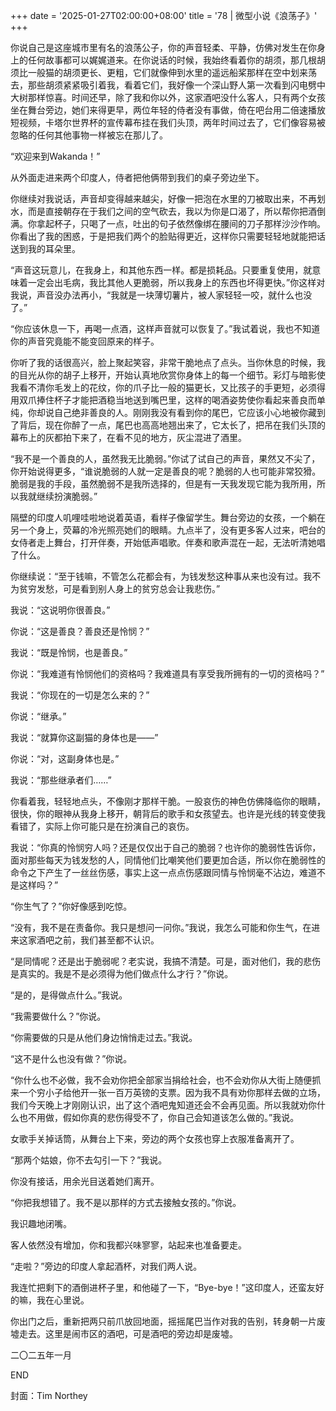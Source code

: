 +++
date = '2025-01-27T02:00:00+08:00'
title = '78 | 微型小说《浪荡子》'
+++

你说自己是这座城市里有名的浪荡公子，你的声音轻柔、平静，仿佛对发生在你身上的任何故事都可以娓娓道来。在你说话的时候，我始终看着你的胡须，那几根胡须比一般猫的胡须更长、更粗，它们就像伸到水里的遥远船桨那样在空中划来荡去，那些胡须紧紧吸引着我，看着它们，我好像一个深山野人第一次看到闪电劈中大树那样惊喜。时间还早，除了我和你以外，这家酒吧没什么客人，只有两个女孩坐在舞台旁边，她们来得更早，两位年轻的侍者没有事做，倚在吧台用二倍速播放短视频，卡塔尔世界杯的宣传幕布挂在我们头顶，两年时间过去了，它们像容易被忽略的任何其他事物一样被忘在那儿了。

“欢迎来到Wakanda！”

从外面走进来两个印度人，侍者把他俩带到我们的桌子旁边坐下。

你继续对我说话，声音却变得越来越尖，好像一把泡在水里的刀被取出来，不再划水，而是直接朝存在于我们之间的空气砍去，我以为你是口渴了，所以帮你把酒倒满。你拿起杯子，只喝了一点，吐出的句子依然像绑在腰间的刀子那样沙沙作响。你看出了我的困惑，于是把我们两个的脸贴得更近，这样你只需要轻轻地就能把话送到我的耳朵里。

“声音这玩意儿，在我身上，和其他东西一样。都是损耗品。只要重复使用，就意味着一定会出毛病，我比其他人更脆弱，所以我身上的东西也坏得更快。”你这样对我说，声音没办法再小，“我就是一块薄切薯片，被人家轻轻一咬，就什么也没了。”

“你应该休息一下，再喝一点酒，这样声音就可以恢复了。”我试着说，我也不知道你的声音究竟能不能变回原来的样子。

你听了我的话很高兴，脸上聚起笑容，非常干脆地点了点头。当你休息的时候，我的目光从你的胡子上移开，开始认真地欣赏你身体上的每一个细节。彩灯与暗影使我看不清你毛发上的花纹，你的爪子比一般的猫更长，又比孩子的手更短，必须得用双爪捧住杯子才能把酒稳当地送到嘴巴里，这样的喝酒姿势使你看起来善良而单纯，你却说自己绝非善良的人。刚刚我没有看到你的尾巴，它应该小心地被你藏到了背后，现在你醉了一点，尾巴也高高地翘出来了，它太长了，把吊在我们头顶的幕布上的灰都拍下来了，在看不见的地方，灰尘混进了酒里。

“我不是一个善良的人，虽然我无比脆弱。”你试了试自己的声音，果然又不尖了，你开始说得更多，“谁说脆弱的人就一定是善良的呢？脆弱的人也可能非常狡猾。脆弱是我的手段，虽然脆弱不是我所选择的，但是有一天我发现它能为我所用，所以我就继续扮演脆弱。”

隔壁的印度人叽哩哇啦地说着英语，看样子像留学生。舞台旁边的女孩，一个躺在另一个身上，荧幕的冷光照亮她们的眼睛。九点半了，没有更多客人过来，吧台的女侍者走上舞台，打开伴奏，开始低声唱歌。伴奏和歌声混在一起，无法听清她唱了什么。

你继续说：“至于钱嘛，不管怎么花都会有，为钱发愁这种事从来也没有过。我不为贫穷发愁，可是看到别人身上的贫穷总会让我悲伤。”

我说：“这说明你很善良。”

你说：“这是善良？善良还是怜悯？”

我说：“既是怜悯，也是善良。”

你说：“我难道有怜悯他们的资格吗？我难道具有享受我所拥有的一切的资格吗？”

我说：“你现在的一切是怎么来的？”

你说：“继承。”

我说：“就算你这副猫的身体也是——”

你说：“对，这副身体也是。”

我说：“那些继承者们……”

你看着我，轻轻地点头，不像刚才那样干脆。一股哀伤的神色仿佛降临你的眼睛，很快，你的眼神从我身上移开，朝背后的歌手和女孩望去。也许是光线的转变使我看错了，实际上你可能只是在扮演自己的哀伤。

我说：“你真的怜悯穷人吗？还是仅仅出于自己的脆弱？也许你的脆弱性告诉你，面对那些每天为钱发愁的人，同情他们比嘲笑他们要更加合适，所以你在脆弱性的命令之下产生了一丝丝伤感，事实上这一点点伤感跟同情与怜悯毫不沾边，难道不是这样吗？”

“你生气了？”你好像感到吃惊。

“没有，我不是在责备你。我只是想问一问你。”我说，我怎么可能和你生气，在进来这家酒吧之前，我们甚至都不认识。

“是同情呢？还是出于脆弱呢？老实说，我搞不清楚。可是，面对他们，我的悲伤是真实的。我是不是必须得为他们做点什么才行？”你说。

“是的，是得做点什么。”我说。

“我需要做什么？”你说。

“你需要做的只是从他们身边悄悄走过去。”我说。

“这不是什么也没有做？”你说。

“你什么也不必做，我不会劝你把全部家当捐给社会，也不会劝你从大街上随便抓来一个穷小子给他开一张一百万英镑的支票。因为我不具有劝你那样去做的立场，我们今天晚上才刚刚认识，出了这个酒吧鬼知道还会不会再见面。所以我就劝你什么也不用做，假如你真的悲伤得受不了，你自己会知道该怎么做的。”我说。

女歌手关掉话筒，从舞台上下来，旁边的两个女孩也穿上衣服准备离开了。

“那两个姑娘，你不去勾引一下？”我说。

你没有接话，用余光目送着她们离开。

“你把我想错了。我不是以那样的方式去接触女孩的。”你说。

我识趣地闭嘴。

客人依然没有增加，你和我都兴味寥寥，站起来也准备要走。

“走啦？”旁边的印度人拿起酒杯，对我们两人说。

我连忙把剩下的酒倒进杯子里，和他碰了一下，“Bye-bye！”这印度人，还蛮友好的嘛，我在心里说。

你出门之后，重新把两只前爪放回地面，摇摇尾巴当作对我的告别，转身朝一片废墟走去。这里是闹市区的酒吧，可是酒吧的旁边却是废墟。

二〇二五年一月

END

封面：Tim Northey



